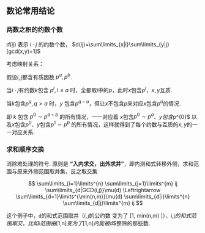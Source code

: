 ## 数论常用结论

### 两数之积的约数个数

$d(ij)$ 表示 $i\cdot j$ 的约数个数， $d(ij)=\sum\limits_{x|i}\sum\limits_{y|j}[gcd(x,y)=1]$

考虑映射关系：

假设$i,j$都含有质因数 $p^{a}, p^{b}$.

当$i\cdot j$有约数$k$包含 $p^l, l \leq a$ 时，全都取$i$中的$p$，此时$x$包含$p^l$，$x,y$互质.

当$k$包含$p^q, q > a$ 时，$y$ 包含$p^{q-a}$，但让$x$不包含$p$来对应$x$包含$p^a$的情况.

即 $k$ 包含 $p^{0} \sim p^{a+b}$ 的所有情况，一一对应着 $x$包含$p^0 \sim p^a$、$y包含$p^{0}$ 以及$x$包含$p^{0}$、$y$包含$p^{1} \sim p^{b}$ 的所有情况，这样就得到了每个约数与互质的$x,y$的一一对应关系.

### 求和顺序交换

消除难处理的符号. 原则是 **“入内求交，出外求并”**，即内测和式转移外侧，求和范围与原来外侧范围取并集，反之取交集

$$
\sum\limits_{i=1}\limits^{n}
\sum\limits_{j=1}\limits^{m} ij
\sum\limits_{d|GCD(i,j)}\mu(d)
\Leftrightarrow
\sum\limits_{d=1}\limits^{\min(n,m)}\mu(d) 
\sum\limits_{d|i}\limits^{n}
\sum\limits_{d|j}\limits^{m} ij 
$$

这个例子中，`d`的和式范围取并（$i,j$的公约数 变为了 [1, min(n,m) ]$），$i,j$的和式范围取交，比如$i$范围由$[1,n]$变为了$[1,n]$内能被$d$整除的那些数.

